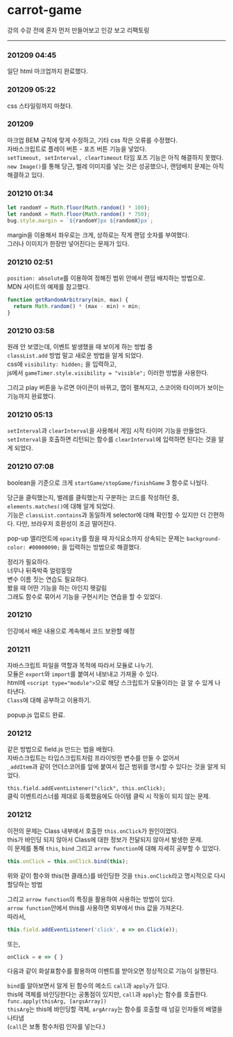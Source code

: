 # carrot-game

강의 수강 전에 혼자 먼저 만들어보고 인강 보고 리팩토링

---

### 201209 04:45

일단 html 마크업까지 완료했다.

### 201209 05:22

css 스타일링까지 마쳤다.

### 201209

마크업 BEM 규칙에 맞게 수정하고, 기타 css 작은 오류를 수정했다.  
자바스크립트로 플레이 버튼 - 포즈 버튼 기능을 넣었다.  
`setTimeout, setInterval, clearTimeout` 타임 포즈 기능은 아직 해결하지 못했다.  
`new Image()`를 통해 당근, 벌레 이미지를 넣는 것은 성공했으나, 랜덤배치 문제는 아직 해결하고 있다.

### 201210 01:34

```javascript
let randomY = Math.floor(Math.random() * 100);
let randomX = Math.floor(Math.random() * 750);
bug.style.margin = `${randomY}px ${randomX}px`;
```

margin을 이용해서 좌우로는 크게, 상하로는 작게 랜덤 숫자를 부여했다.  
그러나 이미지가 한장만 넣어진다는 문제가 있다.

### 201210 02:51

`position: absolute`를 이용하여 정해진 범위 안에서 랜덤 배치하는 방법으로.  
MDN 사이트의 예제를 참고했다.

```javascript
function getRandomArbitrary(min, max) {
  return Math.random() * (max - min) + min;
}
```

### 201210 03:58

원래 안 보였는데, 이벤트 발생했을 때 보이게 하는 방법 중  
`classList.add` 방법 말고 새로운 방법을 알게 되었다.  
css에 `visibility: hidden;` 을 입력하고,  
js에서 `gameTimer.style.visibility = "visible";` 이러한 방법을 사용한다.

그리고 play 버튼을 누르면 아이콘이 바뀌고, 맵이 펼쳐지고, 스코어와 타이머가 보이는 기능까지 완료했다.

### 201210 05:13

`setInterval`과 `clearInterval`을 사용해서 게임 시작 타이머 기능을 만들었다.  
`setInterval`을 호출하면 리턴되는 함수를 `clearInterval`에 입력하면 된다는 것을 알게 되었다.

### 201210 07:08

boolean을 기준으로 크게 `startGame/stopGame/finishGame` 3 함수로 나눴다.

당근을 클릭했는지, 벌레를 클릭했는지 구분하는 코드를 작성하던 중, `elements.matches()`에 대해 알게 되었다.  
기능은 `classList.contains`과 동일하게 selector에 대해 확인할 수 있지만 더 간편하다. 다만, 브라우저 호환성이 조금 떨어진다.

pop-up 엘리먼트에 `opacity`를 줬을 때 자식요소까지 상속되는 문제는 `background-color: #00000090;` 을 입력하는 방법으로 해결했다.

정리가 필요하다.  
너무나 뒤죽박죽 얼렁뚱땅  
변수 이름 짓는 연습도 필요하다.  
봤을 때 어떤 기능을 하는 아인지 헷갈림  
그래도 함수로 묶어서 기능을 구현시키는 연습을 할 수 있었다.

### 201210

인강에서 배운 내용으로 계속해서 코드 보완할 예정  

### 201211

자바스크립트 파일을 역할과 목적에 따라서 모듈로 나누기.  
모듈은 `export`와 `import`를 붙여서 내보내고 가져올 수 있다.  
html에 `<script type="module">`으로 해당 스크립트가 모듈이라는 걸 알 수 있게 나타낸다.  
`Class`에 대해 공부하고 이용하기.  

popup.js 업로드 완료.

### 201212

같은 방법으로 field.js 만드는 법을 배웠다.  
자바스크립트는 타입스크립트처럼 프라이빗한 변수를 만들 수 없어서  
`_addItem`과 같이 언더스코어를 앞에 붙여서 접근 범위를 명시할 수 있다는 것을 알게 되었다.  

`this.field.addEventListener("click", this.onClick);`  
클릭 이벤트리스너를 제대로 등록했음에도 아이템 클릭 시 작동이 되지 않는 문제.

### 201212

이전의 문제는 Class 내부에서 호출한 `this.onClick`가 원인이었다.  
this가 바인딩 되지 않아서 Class에 대한 정보가 전달되지 않아서 발생한 문제.  
이 문제를 통해 `this`, `bind` 그리고 `arrow function`에 대해 자세히 공부할 수 있었다.  

```javascript
this.onClick = this.onClick.bind(this);
```
위와 같이 함수와 this(현 클래스)를 바인딩한 것을 `this.onClick`라고 명시적으로 다시 할당하는 방법  

그리고 `arrow function`의 특징을 활용하여 사용하는 방법이 있다.  
`arrow function`안에서 this를 사용하면 외부에서 this 값을 가져온다.  
따라서,
```javascript
this.field.addEventListener('click', e => on.Click(e));
```
또는,
```javascript
onClick = e => { }
```
다음과 같이 화살표함수를 활용하여 이벤트를 받아오면 정상적으로 기능이 실행된다.

`bind`를 알아보면서 알게 된 함수의 메소드 `call`과 `apply`가 있다.  
this에 객체를 바인딩한다는 공통점이 있지만, `call`과 `apply`는 함수를 호출한다.  
`func.apply(thisArg, [argsArray])`   
`thisArg`는 this에 바인딩할 객체, `argArray`는 함수를 호출할 때 넘길 인자들의 배열을 나타냄  
(`call`은 보통 함수처럼 인자를 넣는다.)
